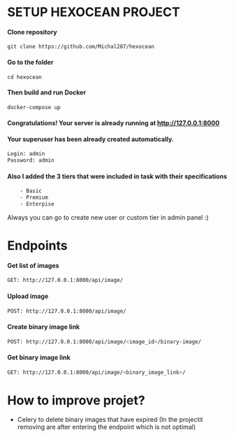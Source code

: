 # SETUP HEXOCEAN PROJECT

#### Clone repository
```
git clone https://github.com/Michal287/hexocean
```
#### Go to the folder
```
cd hexocean
```
#### Then build and run Docker
```bash
docker-compose up
```
#### Congratulations! Your server is already running at http://127.0.0.1:8000
#### Your superuser has been already created automatically. 
```bash
Login: admin
Password: admin
```

#### Also I added the 3 tiers that were included in task with their specifications
```bash
    - Basic
    - Premium
    - Enterpise
```   
Always you can go to create new user or custom tier in admin panel :)

# Endpoints

#### Get list of images
```bash
GET: http://127.0.0.1:8000/api/image/
```


#### Upload image
```bash
POST: http://127.0.0.1:8000/api/image/
```


#### Create binary image link
```bash
POST: http://127.0.0.1:8000/api/image/<image_id>/binary-image/
```


#### Get binary image link
```bash
GET: http://127.0.0.1:8000/api/image/<binary_image_link>/
```

# How to improve projet?
* Celery to delete binary images that have expired (In the projectit removing are after entering the endpoint which is not optimal)







